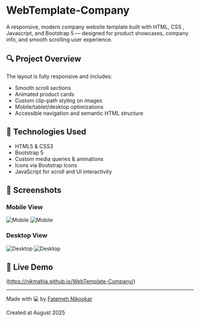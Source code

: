 # WebTemplate-Company

A responsive, modern company website template built with HTML, CSS , Javascript, and Bootstrap 5 — designed for product showcases, company info, and smooth scrolling user experience.

## 🔍 Project Overview

The layout is fully responsive and includes:
- Smooth scroll sections
- Animated product cards
- Custom clip-path styling on images
- Mobile/tablet/desktop optimizations
- Accessible navigation and semantic HTML structure

## 🚀 Technologies Used

- HTML5 & CSS3
- Bootstrap 5
- Custom media queries & animations
- Icons via Bootstrap Icons
- JavaScript for scroll and UI interactivity

## 📸 Screenshots
### Mobile View
![Mobile](https://github.com/user-attachments/assets/7bbce22d-cec4-4621-8b79-5adc498af393)
![Mobile](https://github.com/user-attachments/assets/d2125a4c-f604-4059-b69b-3a99b8d3bb5f)
### Desktop View
![Desktop](https://github.com/user-attachments/assets/2c329f4c-082c-4e0f-b502-1ec71b2b54be)
![Desktop](https://github.com/user-attachments/assets/46aed27f-0ad2-4d7f-b435-97dccdcddb46)

## 🔗 Live Demo

(https://nikmahla.github.io/WebTemplate-Company/)

---

Made with 💻 by [Fatemeh Nikookar](https://github.com/nikmahla)

 Created at August 2025

